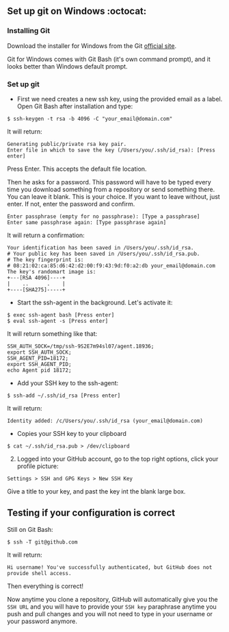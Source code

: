 ## Set up git on Windows :octocat:

### Installing Git
Download the installer for Windows from the Git [official site](https://git-scm.com/download/).

Git for Windows comes with Git Bash (it's own command prompt), and it looks better than Windows default prompt. 

### Set up git 

- First we need creates a new ssh key, using the provided email as a label. Open Git Bash after installation and type: 
```
$ ssh-keygen -t rsa -b 4096 -C "your_email@domain.com"
```
It will return: 
```
Generating public/private rsa key pair.  
Enter file in which to save the key (/Users/you/.ssh/id_rsa): [Press enter]
```
Press Enter. This accepts the default file location.

Then he asks for a password. This password will have to be typed every time you download something from a repository or send something there. You can leave it blank. This is your choice. If you want to leave without, just enter. If not, enter the password and confirm.
```
Enter passphrase (empty for no passphrase): [Type a passphrase]  
Enter same passphrase again: [Type passphrase again]
```
It will return a confirmation: 
```
Your identification has been saved in /Users/you/.ssh/id_rsa.  
# Your public key has been saved in /Users/you/.ssh/id_rsa.pub.
# The key fingerprint is:
# 08:21:02:ca:85:d6:42:d2:00:f9:43:9d:f0:a2:db your_email@domain.com
The key's randomart image is:
+---[RSA 4096]----+
|    ..      .    |
+----[SHA275]-----+
```
- Start the ssh-agent in the background. Let's activate it:
```
$ exec ssh-agent bash [Press enter]
$ eval ssh-agent -s [Press enter]
```
It will return something like that: 
```
SSH_AUTH_SOCK=/tmp/ssh-9S2E7m94sl07/agent.18936; 
export SSH_AUTH_SOCK;
SSH_AGENT_PID=18172; 
export SSH_AGENT_PID;
echo Agent pid 18172;
```
- Add your SSH key to the ssh-agent:
```
$ ssh-add ~/.ssh/id_rsa [Press enter]
```
It will return: 
```
Identity added: /c/Users/you/.ssh/id_rsa (your_email@domain.com)
```
- Copies your SSH key to your clipboard
```
$ cat ~/.ssh/id_rsa.pub > /dev/clipboard 
```

2. Logged into your GitHub account, go to the top right options, click your profile picture:

`Settings > SSH and GPG Keys > New SSH Key`

Give a title to your key, and past the key int the blank large box.

## Testing if your configuration is correct
Still on Git Bash: 
```
$ ssh -T git@github.com
```
It will return: 
```
Hi username! You've successfully authenticated, but GitHub does not provide shell access.
```
Then everything is correct!

Now anytime you clone a repository, GitHub will automatically give you the `SSH URL` and you will have to provide your `SSH key` paraphrase anytime you push and pull changes and you will not need to type in your username or your password anymore. 
